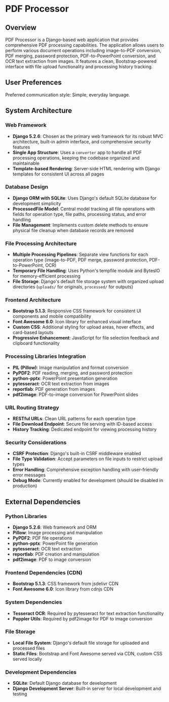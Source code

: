 # PDF Processor

## Overview

PDF Processor is a Django-based web application that provides comprehensive PDF processing capabilities. The application allows users to perform various document operations including image-to-PDF conversion, PDF merging, password protection, PDF-to-PowerPoint conversion, and OCR text extraction from images. It features a clean, Bootstrap-powered interface with file upload functionality and processing history tracking.

## User Preferences

Preferred communication style: Simple, everyday language.

## System Architecture

### Web Framework
- **Django 5.2.6**: Chosen as the primary web framework for its robust MVC architecture, built-in admin interface, and comprehensive security features
- **Single App Structure**: Uses a `converter` app to handle all PDF processing operations, keeping the codebase organized and maintainable
- **Template-based Rendering**: Server-side HTML rendering with Django templates for consistent UI across all pages

### Database Design
- **Django ORM with SQLite**: Uses Django's default SQLite database for development simplicity
- **ProcessedFile Model**: Central model tracking all file operations with fields for operation type, file paths, processing status, and error handling
- **File Management**: Implements custom delete methods to ensure physical file cleanup when database records are removed

### File Processing Architecture
- **Multiple Processing Pipelines**: Separate view functions for each operation type (image-to-PDF, PDF merge, password protection, PDF-to-PowerPoint, OCR)
- **Temporary File Handling**: Uses Python's tempfile module and BytesIO for memory-efficient processing
- **File Storage**: Django's default file storage system with organized upload directories (`uploads/` for originals, `processed/` for outputs)

### Frontend Architecture
- **Bootstrap 5.1.3**: Responsive CSS framework for consistent UI components and mobile compatibility
- **Font Awesome 6.0**: Icon library for enhanced visual interface
- **Custom CSS**: Additional styling for upload areas, hover effects, and card-based layouts
- **Progressive Enhancement**: JavaScript for file selection feedback and clipboard functionality

### Processing Libraries Integration
- **PIL (Pillow)**: Image manipulation and format conversion
- **PyPDF2**: PDF reading, merging, and password protection
- **python-pptx**: PowerPoint presentation generation
- **pytesseract**: OCR text extraction from images
- **reportlab**: PDF generation from images
- **pdf2image**: PDF-to-image conversion for PowerPoint slides

### URL Routing Strategy
- **RESTful URLs**: Clean URL patterns for each operation type
- **File Download Endpoint**: Secure file serving with ID-based access
- **History Tracking**: Dedicated endpoint for viewing processing history

### Security Considerations
- **CSRF Protection**: Django's built-in CSRF middleware enabled
- **File Type Validation**: Accept parameters on file inputs to restrict upload types
- **Error Handling**: Comprehensive exception handling with user-friendly error messages
- **Debug Mode**: Currently enabled for development (should be disabled in production)

## External Dependencies

### Python Libraries
- **Django 5.2.6**: Web framework and ORM
- **Pillow**: Image processing and manipulation
- **PyPDF2**: PDF file operations
- **python-pptx**: PowerPoint file generation
- **pytesseract**: OCR text extraction
- **reportlab**: PDF creation and manipulation
- **pdf2image**: PDF to image conversion

### Frontend Dependencies (CDN)
- **Bootstrap 5.1.3**: CSS framework from jsdelivr CDN
- **Font Awesome 6.0**: Icon library from cdnjs CDN

### System Dependencies
- **Tesseract OCR**: Required by pytesseract for text extraction functionality
- **Poppler Utils**: Required by pdf2image for PDF to image conversion

### File Storage
- **Local File System**: Django's default file storage for uploaded and processed files
- **Static Files**: Bootstrap and Font Awesome served via CDN, custom CSS served locally

### Development Dependencies
- **SQLite**: Default Django database for development
- **Django Development Server**: Built-in server for local development and testing